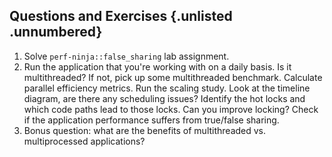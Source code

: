 ## Questions and Exercises {.unlisted .unnumbered}

1. Solve `perf-ninja::false_sharing` lab assignment.
2. Run the application that you're working with on a daily basis. Is it multithreaded? If not, pick up some multithreaded benchmark. Calculate parallel efficiency metrics. Run the scaling study. Look at the timeline diagram, are there any scheduling issues? Identify the hot locks and which code paths lead to those locks. Can you improve locking? Check if the application performance suffers from true/false sharing.
3. Bonus question: what are the benefits of multithreaded vs. multiprocessed applications?
